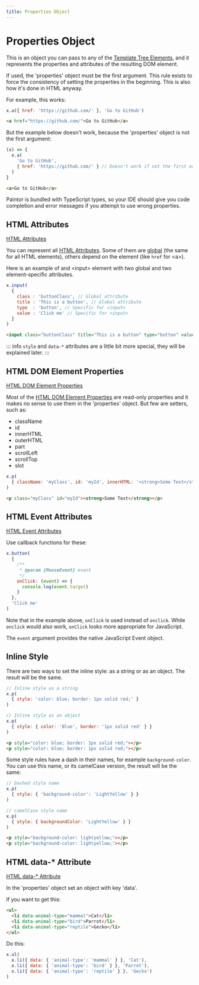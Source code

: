 ```yaml
---
title: Properties Object
---
```


# Properties Object

This is an object you can pass to any of the [Template Tree Elements](./template-tree-elements.md),
and it represents the properties and attributes of the resulting DOM element.

If used, the 'properties' object must be the first argument. This rule exists
to force the consistency of setting the properties in the beginning. This is
also how it's done in HTML anyway.

For example, this works:

```js
x.a({ href: 'https://github.com/' }, 'Go to GitHub')
```
```html
<a href="https://github.com/">Go to GitHub</a>
```

But the example below doesn't work, because the 'properties' object is not the
first argument:

```js
(x) => {
  x.a(
    'Go to GitHub',
    { href: 'https://github.com/' } // Doesn't work if not the first argument!
  )
}
```
```html
<a>Go to GitHub</a>
```

Paintor is bundled with TypeScript types, so your IDE should give you code
completion and error messages if you attempt to use wrong properties.


## HTML Attributes

[HTML Attributes](https://www.w3schools.com/htmL/html_attributes.asp)

You can represent all [HTML Attributes](https://www.w3schools.com/htmL/html_attributes.asp).
Some of them are [global](https://www.w3schools.com/tags/ref_standardattributes.asp)
(the same for all HTML elements), others depend on the element (like `href`
for \<a\>).

Here is an example of and \<input\> element with two global and two
element-specific attributes.

```js
x.input(
  {
    class : 'buttonClass', // Global attribute
    title : 'This is a button', // Global attribute
    type  : 'button', // Specific for <input>
    value : 'Click me' // Specific for <input>
  }
)
```
```html
<input class="buttonClass" title="This is a button" type="button" value="Click me">
```

::: info
`style` and `data-*` attributes are a little bit more special, they will be
explained later.
:::

## HTML DOM Element Properties

[HTML DOM Element Properties](https://www.w3schools.com/jsref/dom_obj_all.asp)

Most of the [HTML DOM Element Properties](https://www.w3schools.com/jsref/dom_obj_all.asp) are read-only properties and it
makes no sense to use them in the 'properties' object. But few are setters,
such as:

- className
- id
- innerHTML
- outerHTML
- part
- scrollLeft
- scrollTop
- slot

```js
x.p(
  { className: 'myClass', id: 'myId', innerHTML: '<strong>Some Text</strong>' }
)
```
```html
<p class="myClass" id="myId"><strong>Some Text</strong></p>
```

## HTML Event Attributes

[HTML Event Attributes](https://www.w3schools.com/tags/ref_eventattributes.asp)

Use callback functions for these:

```js
x.button(
  {
    /**
     * @param {MouseEvent} event
     */
    onClick: (event) => {
      console.log(event.target)
    }
  },
  'Click me'
)
```

Note that in the example above, `onClick` is used instead of `onclick`.
While `onclick` would also work, `onClick` looks more appropriate for
JavaScript.

The `event` argument provides the native JavaScript Event object.

## Inline Style

There are two ways to set the inline style: as a string or as an object.
The result will be the same.

```js
// Inline style as a string
x.p(
  { style: 'color: blue; border: 1px solid red;' }
)

// Inline style as an object
x.p(
  { style: { color: 'Blue', border: '1px solid red' } }
)
```
```html
<p style="color: blue; border: 1px solid red;"></p>
<p style="color: blue; border: 1px solid red;"></p>
```

Some style rules have a dash in their names, for example `background-color`.
You can use this name, or its camelCase version, the result will
be the same:

```js
// Dashed style name
x.p(
  { style: { 'background-color': 'LightYellow' } }
)

// camelCase style name
x.p(
  { style: { backgroundColor: 'LightYellow' } }
)
```
```html
<p style="background-color: lightyellow;"></p>
<p style="background-color: lightyellow;"></p>
```

## HTML data-* Attribute

[HTML data-* Attribute](https://www.w3schools.com/tags/att_data-.asp)

In the 'properties' object set an object with key 'data'. 

If you want to get this:

```html
<ul>
  <li data-animal-type="mammal">Cat</li>
  <li data-animal-type="bird">Parrot</li>
  <li data-animal-type="reptile">Gecko</li>
</ul>
```

Do this:

```js
x.ul(
  x.li({ data: { 'animal-type': 'mammal' } }, 'Cat'),
  x.li({ data: { 'animal-type': 'bird' } }, 'Parrot'),
  x.li({ data: { 'animal-type': 'reptile' } }, 'Gecko')
)
```
